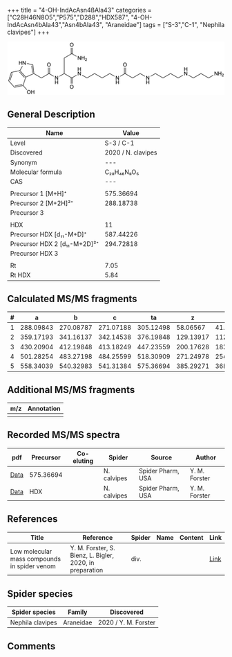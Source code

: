 +++
title = "4-OH-IndAcAsn4ßAla43"
categories = ["C28H46N8O5","P575","D288","HDX587",
"4-OH-IndAcAsn4bAla43","Asn4bAla43",
"Araneidae"]
tags = ["S-3","C-1",
"Nephila clavipes"]
+++

![](/img/4-OH-IndAcAsn4bAla43.png)

## General Description

| Name                       | Value              |
|----------------------------|--------------------|
| Level                      | S-3 / C-1          |
| Discovered                 | 2020 / N. clavipes |
| Synonym                    | ---                |
| Molecular formula          | C₂₈H₄₆N₈O₅                   |
| CAS                        | ---                |
|                            |                    |
| Precursor 1 [M+H]⁺         | 575.36694                   |
| Precursor 2 [M+2H]²⁺       | 288.18738                   |
| Precursor 3                |                    |
|                            |                    |
| HDX                        |  11                  |
| Precursor HDX   [d₁₁-M+D]⁺   | 587.44226                   |
| Precursor HDX 2 [d₁₁-M+2D]²⁺ | 294.72818                   |
| Precursor HDX 3            |                    |
|                            |                    |
| Rt                         | 7.05                   |
| Rt HDX                     | 5.84                   |

## Calculated MS/MS fragments

| # | a         | b         | c         | ta        | z         | y         | tz        |
|---|-----------|-----------|-----------|-----------|-----------|-----------|-----------|
| 1 | 288.09843 | 270.08787 | 271.07188 | 305.12498 | 58.06567 | 41.03912 | 75.09222 |
| 2 | 359.17193 | 341.16137 | 342.14538 | 376.19848 | 129.13917 | 112.11262 | 146.16572 |
| 3 | 430.20904 | 412.19848 | 413.18249 | 447.23559 | 200.17628 | 183.14973 | 217.20283 |
| 4 | 501.28254 | 483.27198 | 484.25599 | 518.30909 | 271.24978 | 254.22323 | 288.27633 |
| 5 | 558.34039 | 540.32983 | 541.31384 | 575.36694 | 385.29271 | 368.26616 | 402.31926 |

## Additional MS/MS fragments

| m/z | Annotation |
|-----|------------|
|     |            |

## Recorded MS/MS spectra

| pdf                                             | Precursor | Co-eluting | Spider      | Source                       | Author        |
|-------------------------------------------------|-----------|------------|-------------|------------------------------|---------------|
| [Data](/pdf/N-clavipes/575_4-OH-IndAcAsn4bAla43_Nc.pdf) | 575.36694  |           | N. calvipes | Spider Pharm, USA | Y. M. Forster |
| [Data](/pdf/N-clavipes/575_4-OH-IndAcAsn4bAla43_Nc_HDX.pdf) | HDX  |           | N. calvipes | Spider Pharm, USA | Y. M. Forster |


## References

| Title | Reference | Spider | Name | Content | Link |
|-------|-----------|--------|------|---------|------|
| Low molecular mass compounds in spider venom      | Y. M. Forster, S. Bienz, L. Bigler, 2020, in preparation          | div.       |   |   | [Link](unknown) |

## Spider species

| Spider species     | Family     | Discovered           |
|--------------------|------------|----------------------|
| Nephila clavipes | Araneidae | 2020 / Y. M. Forster |


## Comments